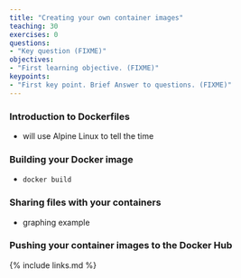 ```yaml
---
title: "Creating your own container images"
teaching: 30
exercises: 0
questions:
- "Key question (FIXME)"
objectives:
- "First learning objective. (FIXME)"
keypoints:
- "First key point. Brief Answer to questions. (FIXME)"
---
```

### Introduction to Dockerfiles

- will use Alpine Linux to tell the time

### Building your Docker image

- `docker build`

### Sharing files with your containers

- graphing example

### Pushing your container images to the Docker Hub

{% include links.md %}

